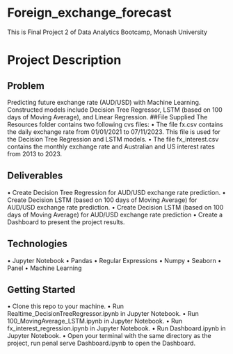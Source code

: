 # Foreign_exchange_forecast
This is Final Project 2 of Data Analytics Bootcamp, Monash University
# Project Description
## Problem
Predicting future exchange rate (AUD/USD) with Machine Learning. Constructed models include Decision Tree Regressor, LSTM (based on 100 days of Moving Average), and Linear Regression.
##File Supplied
The Resources folder contains two following cvs files:
•	The file fx.csv contains the daily exchange rate from 01/01/2021 to 07/11/2023. This file is used for the Decision Tree Regression and LSTM models.
•	The file fx_interest.csv contains the monthly exchange rate and Australian and US interest rates from 2013 to 2023.
## Deliverables
•	Create Decision Tree Regression for AUD/USD exchange rate prediction.
•	Create Decision LSTM (based on 100 days of Moving Average) for AUD/USD exchange rate prediction.
•	Create Decision LSTM (based on 100 days of Moving Average) for AUD/USD exchange rate prediction
•	Create a Dashboard to present the project results.
## Technologies
•	Jupyter Notebook
•	Pandas
•	Regular Expressions
•	Numpy
•	Seaborn
•	Panel
•	Machine Learning
## Getting Started
•	Clone this repo to your machine.
•	Run Realtime_DecisionTreeRegressor.ipynb in Jupyter Notebook.
•	Run 100_MovingAverage_LSTM.ipynb in Jupyter Notebook.
•	Run fx_interest_regression.ipynb in Jupyter Notebook.
•	Run Dashboard.ipynb in Jupyter Notebook.
•	Open your terminal with the same directory as the project, run penal serve Dashboard.ipynb to open the Dashboard.

